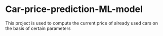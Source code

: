 # Car-price-prediction-ML-model
This project is used to compute the current price of already used cars on the basis of certain parameters
